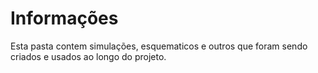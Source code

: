 # Informações
Esta pasta contem simulações, esquematicos e outros que foram sendo criados e usados ao longo do projeto.
